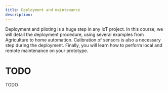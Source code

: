 ```yaml
---
title: Deployment and maintenance
description: 
---
```


Deployment and piloting is a huge step in any IoT project. In this course, we will detail the deployment procedure, using several examples from Agriculture to home automation. Calibration of sensors is also a necessary step during the deployment. Finally, you will learn how to perform local and remote maintenance on your prototype.


# TODO

TODO